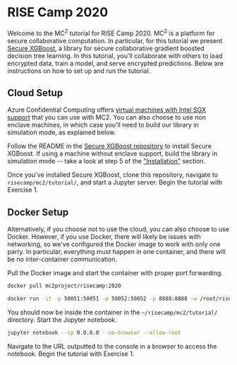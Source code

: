 # RISE Camp 2020

Welcome to the MC<sup>2</sup> tutorial for RISE Camp 2020. MC<sup>2</sup> is a platform for secure collaborative computation. In particular, for this tutorial we present [Secure XGBoost](https://github.com/mc2-project/secure-xgboost), a library for secure collaborative gradient boosted decision tree learning. In this tutorial, you'll collaborate with others to load encrypted data, train a model, and serve encrypted predictions. Below are instructions on how to set up and run the tutorial.

## Cloud Setup
Azure Confidential Computing offers [virtual machines with Intel SGX support](https://azure.microsoft.com/en-us/blog/dcsv2series-vm-now-generally-available-from-azure-confidential-computing/) that you can use with MC2. You can also choose to use non enclave machines, in which case you'll need to build our library in simulation mode, as explained below. 

Follow the README in the [Secure XGBoost repository](https://github.com/mc2-project/secure-xgboost) to install Secure XGBoost. If using a machine without enclave support, build the library in simulation mode -- take a look at step 5 of the ["Installation"](https://github.com/mc2-project/secure-xgboost#installation) section. 

Once you've installed Secure XGBoost, clone this repository, navigate to `risecamp/mc2/tutorial/`, and start a Jupyter server. Begin the tutorial with Exercise 1. 

## Docker Setup
Alternatively, if you choose not to use the cloud, you can also choose to use Docker. However, if you use Docker, there will likely be issues with networking, so we've configured the Docker image to work with only one party. In particular, everything must happen in one container, and there will be no inter-container communication. 

Pull the Docker image and start the container with proper port forwarding.

```sh
docker pull mc2project/risecamp:2020

docker run -it -p 50051:50051 -p 50052:50052 -p 8888:8888 -w /root/risecamp/mc2/tutorial/ mc2project/risecamp:2020 /bin/bash
```

You should now be inside the container in the `~/risecamp/mc2/tutorial/` directory. Start the Jupyter notebook.

```sh
jupyter notebook --ip 0.0.0.0 --no-browser --allow-root
```

Navigate to the URL outputted to the console in a browser to access the notebook. Begin the tutorial with Exercise 1. 


